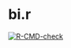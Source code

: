 # bi.r
<!-- badges: start -->
  [![R-CMD-check](https://github.com/EAVWing/bi.r/actions/workflows/R-CMD-check.yaml/badge.svg)](https://github.com/EAVWing/bi.r/actions/workflows/R-CMD-check.yaml)
  <!-- badges: end -->
